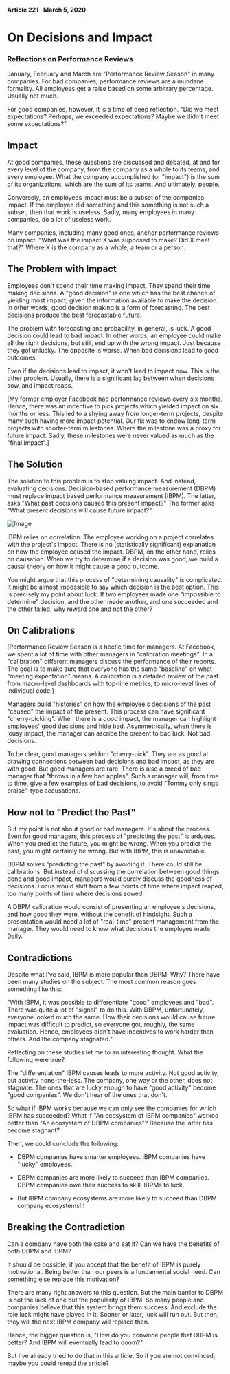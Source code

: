 #### Article 221 · March 5, 2020

# On Decisions and Impact

### Reflections on Performance Reviews

January, February and March are "Performance Review Season" in many companies. For bad companies, performance reviews are a mundane formality. All employees get a raise based on some arbitrary percentage. Usually not much.

For good companies, however, it is a time of deep reflection. "Did we meet expectations? Perhaps, we exceeded expectations? Maybe we didn't meet some expectations?"

## Impact

At good companies, these questions are discussed and debated, at and for every level of the company, from the company as a whole to its teams, and every employee. What the company accomplished (or "impact") is the sum of its organizations, which are the sum of its teams. And ultimately, people.

Conversely, an employees impact must be a subset of the companies impact. If the employee did something and this something is not such a subset, then that work is useless. Sadly, many employees in many companies, do a lot of useless work.

Many companies, including many good ones, anchor performance reviews on impact. "What was the impact X was supposed to make? Did X meet that?" Where X is the company as a whole, a team or a person.

## The Problem with Impact

Employees don't spend their time making impact. They spend their time making decisions. A "good decision" is one which has the best chance of yielding most impact, given the information available to make the decision. In other words, good decision making is a form of forecasting. The best decisions produce the best forecastable future.

The problem with forecasting and probability, in general, is luck. A good decision could lead to bad impact. In other words, an employee could make all the right decisions, but still, end up with the wrong impact. Just because they got unlucky. The opposite is worse. When bad decisions lead to good outcomes.

Even if the decisions lead to impact, it won't lead to impact now. This is the other problem. Usually, there is a significant lag between when decisions sow, and impact reaps.

[My former employer Facebook had performance reviews every six months. Hence, there was an incentive to pick projects which yielded impact on six months or less. This led to a shying away from longer-term projects, despite many such having more impact potential. Our fix was to endow long-term projects with shorter-term milestones. Where the milestone was a proxy for future impact. Sadly, these milestones were never valued as much as the "final impact".]

## The Solution

The solution to this problem is to stop valuing impact. And instead, evaluating decisions. Decision-based performance measurement (DBPM) must replace impact based performance measurement (IBPM). The latter, asks "What past decisions caused this present impact?" The former asks "What present decisions will cause future impact?"

![Image](https://cdn-images-1.medium.com/max/800/1*ozyVeINZf3PwAKuyFoD1Zg.png)

IBPM relies on correlation. The employee working on a project correlates with the project's impact. There is no (statistically significant) explanation on how the employee caused the impact. DBPM, on the other hand, relies on causation. When we try to determine if a decision was good, we build a causal theory on how it might cause a good outcome.

You might argue that this process of "determining causality" is complicated. It might be almost impossible to say which decision is the best option. This is precisely my point about luck. If two employees made one "impossible to determine" decision, and the other made another, and one succeeded and the other failed, why reward one and not the other?

## On Calibrations

[Performance Review Season is a hectic time for managers. At Facebook, we spent a lot of time with other managers in "calibration meetings". In a "calibration" different managers discuss the performance of their reports. The goal is to make sure that everyone has the same "baseline" on what "meeting expectation" means. A calibration is a detailed review of the past from macro-level dashboards with top-line metrics, to micro-level lines of individual code.]

Managers build "histories" on how the employee's decisions of the past "caused" the impact of the present. This process can have significant "cherry-picking". When there is a good impact, the manager can highlight employees' good decisions and hide bad. Asymmetrically, when there is lousy impact, the manager can ascribe the present to bad luck. Not bad decisions.

To be clear, good managers seldom "cherry-pick". They are as good at drawing connections between bad decisions and bad impact, as they are with good. But good managers are rare. There is also a breed of bad manager that "throws in a few bad apples". Such a manager will, from time to time, give a few examples of bad decisions, to avoid "Tommy only sings praise"-type accusations.

## How not to "Predict the Past"

But my point is not about good or bad managers. It's about the process. Even for good managers, this process of "predicting the past" is arduous. When you predict the future, you might be wrong. When you predict the past, you might certainly be wrong. But with IBPM, this is unavoidable.

DBPM solves "predicting the past" by avoiding it. There could still be calibrations. But instead of discussing the correlation between good things done and good impact, managers would purely discuss the goodness of decisions. Focus would shift from a few points of time where impact reaped, too many points of time where decisions sowed.

A DBPM calibration would consist of presenting an employee's decisions, and how good they were, without the benefit of hindsight. Such a presentation would need a lot of "real-time" present management from the manager. They would need to know what decisions the employee made. Daily.

## Contradictions

Despite what I've said, IBPM is more popular than DBPM. Why? There have been many studies on the subject. The most common reason goes something like this:

"With IBPM, it was possible to differentiate "good" employees and "bad". There was quite a lot of "signal" to do this. With DBPM, unfortunately, everyone looked much the same. How their decisions would cause future impact was difficult to predict, so everyone got, roughly, the same evaluation. Hence, employees didn't have incentives to work harder than others. And the company stagnated."

Reflecting on these studies let me to an interesting thought. What the following were true?

The "differentiation" IBPM causes leads to more activity. Not good activity, but activity none-the-less. The company, one way or the other, does not stagnate. The ones that are lucky enough to have "good activity" become "good companies". We don't hear of the ones that don't.

So what if IBPM works because we can only see the companies for which IBPM has succeeded? What if "An ecosystem of IBPM companies" worked better than "An ecosystem of DBPM companies"? Because the latter has become stagnant?

Then, we could conclude the following:

* DBPM companies have smarter employees. IBPM companies have "lucky" employees.

* DBPM companies are more likely to succeed than IBPM companies. DBPM companies owe their success to skill. IBPMs to luck.

* But IBPM company ecosystems are more likely to succeed than DBPM company ecosystems!!!

## Breaking the Contradiction

Can a company have both the cake and eat it? Can we have the benefits of both DBPM and IBPM?

It should be possible, if you accept that the benefit of IBPM is purely motivational. Being better than our peers is a fundamental social need. Can something else replace this motivation?

There are many right answers to this question. But the main barrier to DBPM is not the lack of one but the popularity of IBPM. So many people and companies believe that this system brings them success. And exclude the role luck might have played in it. Sooner or later, luck will run out. But then, they will the next IBPM company will replace then.

Hence, the bigger question is, "How do you convince people that DBPM is better? And IBPM will eventually lead to doom?"

But I've already tried to do that in this article. So if you are not convinced, maybe you could reread the article?